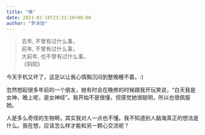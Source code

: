 ```yaml
---
title: "晚"
date: 2021-02-18T23:33:16+08:00
author: "罗泽勋"
---
```

> 去年,
> 不曾有过什么事，  
> 前年,
> 不曾有过什么事，  
> 大前年,
> 也不曾有过什么事。  
> 《斜阳》


今天手机又坏了，这足以让我心情胸沉闷到整晚睡不着。:)

忽然想起很多年前的一个朋友，她有时会在晚修的时候跟我开玩笑说，“白天我是女神，晚上呢，是女神经”。我开始不是很懂，但感觉她很聪明，所以也很佩服她。

人是多么奇怪的生物啊，其实我对人一点也不懂。我不知道别人脑海真正的想法是什么。我在想，应该怎么样才能和另一颗心交流呢？

